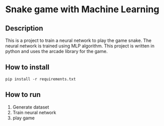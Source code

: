 # Snake game with Machine Learning

## Description
This is a project to train a neural network to play the game snake.
The neural network is trained using MLP algorithm.
This project is written in python and uses the arcade library for the game.

## How to install
```
pip install -r requirements.txt
```

## How to run

1. Generate dataset
2. Train neural network
3. play game